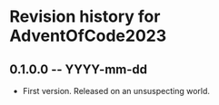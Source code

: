 # Revision history for AdventOfCode2023

## 0.1.0.0 -- YYYY-mm-dd

* First version. Released on an unsuspecting world.
